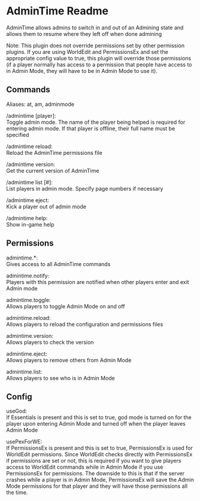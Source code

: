 AdminTime Readme
====

AdminTime allows admins to switch in and out of an Admining state and allows them to resume where they left off when done admining

Note: This plugin does not override permissions set by other permission plugins. If you are using WorldEdit and PermissionsEx and set the appropriate config value to true, this plugin will override those permissions (if a player normally has access to a permission that people have access to in Admin Mode, they will have to be in Admin Mode to use it).

<h2>Commands</h2>

Aliases: at, am, adminmode

/admintime [player]:<br/>Toggle admin mode. The name of the player being helped is required for entering admin mode. If that player is offline, their full name must be specified

/admintime reload:<br/>Reload the AdminTime permissions file

/admintime version:<br/>Get the current version of AdminTime

/admintime list [#]:<br/>List players in admin mode. Specify page numbers if necessary

/admintime eject:<br/>Kick a player out of admin mode

/admintime help:<br/>Show in-game help


<h2>Permissions</h2>

admintime.*:<br/>Gives access to all AdminTime commands

admintime.notify:<br/>Players with this permission are notified when other players enter and exit Admin mode

admintime.toggle:<br/>Allows players to toggle Admin Mode on and off

admintime.reload:<br/>Allows players to reload the configuration and permissions files

admintime.version:<br/>Allows players to check the version

admintime.eject:<br/>Allows players to remove others from Admin Mode

admintime.list:<br/>Allows players to see who is in Admin Mode

<h2>Config</h2>

useGod:<br/>If Essentials is present and this is set to true, god mode is turned on for the player upon entering Admin Mode and turned off when the player leaves Admin Mode

usePexForWE:<br/>If PermissionsEx is present and this is set to true, PermissionsEx is used for WorldEdit permissions. Since WorldEdit checks directly with PermissionsEx if permissions are set or not, this is required if you want to give players access to WorldEdit commands while in Admin Mode if you use PermissionsEx for permissions. The downside to this is that if the server crashes while a player is in Admin Mode, PermissionsEx will save the Admin Mode permissions for that player and they will have those permissions all the time.